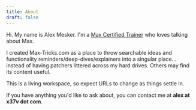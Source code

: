 ```yaml
---
title: About
draft: false
---
```



Hi. My name is Alex Mesker. I'm a [Max Certified Trainer](https://cycling74.com/certified-trainers) who loves talking about Max.

I created Max-Tricks.com as a place to throw searchable ideas and functionality reminders/deep-dives/explainers into a singular place… instead of having patchers littered across my hard drives. Others may find its content useful.

This is a living workspace, so expect URLs to change as things settle in.

If you have anything you'd like to ask about, you can contact me at **alex at x37v dot com**.